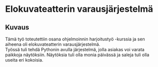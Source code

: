 # Elokuvateatterin varausjärjestelmä

## Kuvaus
Tämä työ toteutettiin osana ohjelmoinnin harjoitustyö -kurssia ja sen aiheena
oli elokuvateatterin varausjärjestelmä.  
Työssä tuli tehdä Pythonin avulla järjestelmä, jolla asiakas voi varata paikkoja
näytöksiin. Näytöksia tuli olla monia päivässä ja saleja tuli olla useita eri kokoisia.
